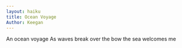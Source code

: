 ```yaml
---
layout: haiku
title: Ocean Voyage
Author: Keegan 
---
```


An ocean voyage
As waves break over the bow
the sea welcomes me